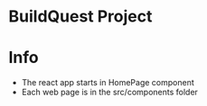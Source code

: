 # BuildQuest Project

# Info
 - The react app starts in HomePage component
 - Each web page is in the src/components folder


